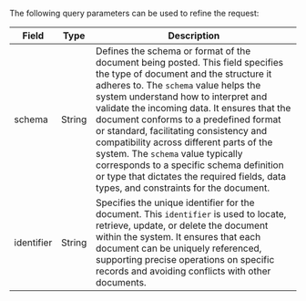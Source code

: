 The following query parameters can be used to refine the request:

| Field      | Type   | Description             |
|------------|--------|-------------------------|
| schema     | String | Defines the schema or format of the document being posted. This field specifies the type of document and the structure it adheres to. The `schema` value helps the system understand how to interpret and validate the incoming data. It ensures that the document conforms to a predefined format or standard, facilitating consistency and compatibility across different parts of the system. The `schema` value typically corresponds to a specific schema definition or type that dictates the required fields, data types, and constraints for the document. |
| identifier | String | Specifies the unique identifier for the document. This `identifier` is used to locate, retrieve, update, or delete the document within the system. It ensures that each document can be uniquely referenced, supporting precise operations on specific records and avoiding conflicts with other documents. |
